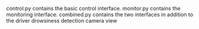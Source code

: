control.py  contains the basic control interface.
monitor.py  contains the monitoring interface.
combined.py contains the two interfaces in addition to the driver drowsiness detection camera view